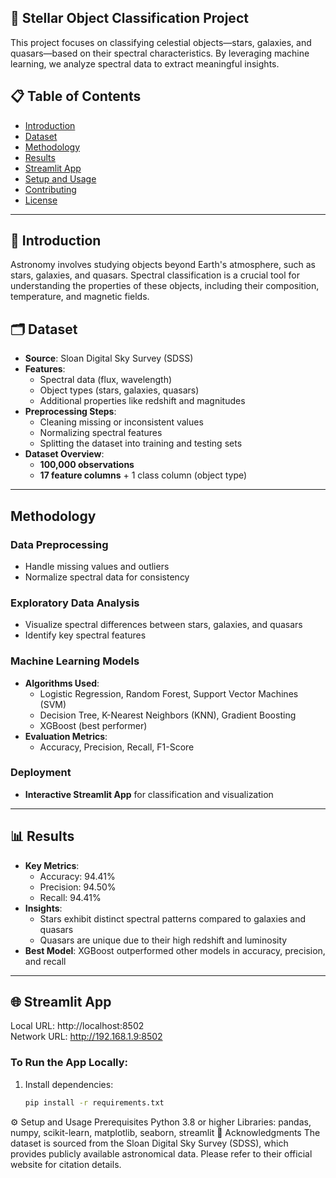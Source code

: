 ## 🌌 Stellar Object Classification Project


This project focuses on classifying celestial objects—stars, galaxies, and quasars—based on their spectral characteristics. By leveraging machine learning, we analyze spectral data to extract meaningful insights.

## 📋 Table of Contents

- [Introduction](#introduction)
- [Dataset](#dataset)
- [Methodology](#methodology)
- [Results](#results)
- [Streamlit App](#streamlit-app)
- [Setup and Usage](#setup-and-usage)
- [Contributing](#contributing)
- [License](#license)

---

## 🌠 Introduction

Astronomy involves studying objects beyond Earth's atmosphere, such as stars, galaxies, and quasars. Spectral classification is a crucial tool for understanding the properties of these objects, including their composition, temperature, and magnetic fields. 


## 🗂 Dataset

- **Source**: Sloan Digital Sky Survey (SDSS)  
- **Features**:
  - Spectral data (flux, wavelength)
  - Object types (stars, galaxies, quasars)
  - Additional properties like redshift and magnitudes  
- **Preprocessing Steps**:
  - Cleaning missing or inconsistent values
  - Normalizing spectral features
  - Splitting the dataset into training and testing sets  
- **Dataset Overview**:
  - **100,000 observations**
  - **17 feature columns** + 1 class column (object type)

---

## Methodology

### Data Preprocessing
- Handle missing values and outliers
- Normalize spectral data for consistency

### Exploratory Data Analysis
- Visualize spectral differences between stars, galaxies, and quasars
- Identify key spectral features

### Machine Learning Models
- **Algorithms Used**: 
  - Logistic Regression, Random Forest, Support Vector Machines (SVM)
  - Decision Tree, K-Nearest Neighbors (KNN), Gradient Boosting
  - XGBoost (best performer)
- **Evaluation Metrics**: 
  - Accuracy, Precision, Recall, F1-Score

### Deployment
- **Interactive Streamlit App** for classification and visualization

---

## 📊 Results

- **Key Metrics**: 
  - Accuracy: 94.41%
  - Precision: 94.50%
  - Recall: 94.41%
- **Insights**:
  - Stars exhibit distinct spectral patterns compared to galaxies and quasars
  - Quasars are unique due to their high redshift and luminosity
- **Best Model**: XGBoost outperformed other models in accuracy, precision, and recall

---

## 🌐 Streamlit App
  Local URL: http://localhost:8502  
  Network URL: http://192.168.1.9:8502

### To Run the App Locally:
1. Install dependencies:
   ```bash
   pip install -r requirements.txt
⚙️ Setup and Usage
Prerequisites
Python 3.8 or higher
Libraries: pandas, numpy, scikit-learn, matplotlib, seaborn, streamlit
🌌 Acknowledgments
The dataset is sourced from the Sloan Digital Sky Survey (SDSS), which provides publicly available astronomical data. Please refer to their official website for citation details.
